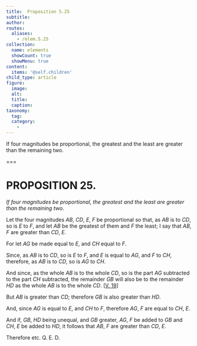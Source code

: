 ```yaml
---
title:  Proposition 5.25
subtitle: 
author:
routes:
  aliases:
    - /elem.5.25
collection:
  name: elements
  showCount: true
  showMenu: true
content:
  items: '@self.children'
child_type: article
figure:
  image:
  alt:
  title:
  caption:
taxonomy:
  tag:
  category:
    - 
---
```


<p><emph>If four magnitudes be proportional</emph>, <emph>the greatest and the least are greater than the remaining two</emph>. </p>

===

<pb n="185"/><h1>PROPOSITION 25.</h1>
<p><em>If four magnitudes be proportional</em>, <em>the greatest and the least are greater than the remaining two</em>. </p>

<p>Let the four magnitudes <em>AB</em>, <em>CD</em>, <em>E</em>, <em>F</em> be proportional so that, as <em>AB</em> is to <em>CD</em>, so is <em>E</em> to <em>F</em>, and let <em>AB</em> be the greatest of them and <em>F</em> the least; I say that <em>AB</em>, <em>F</em> are greater than <em>CD</em>, <em>E</em>. 
      </p>

<p>For let <em>AG</em> be made equal to <em>E</em>, and <em>CH</em> equal to <em>F</em>. </p>

<p>Since, as <em>AB</em> is to <em>CD</em>, so is <em>E</em> to <em>F</em>, and <em>E</em> is equal to <em>AG</em>, and <em>F</em> to <em>CH</em>, <span class="center">therefore, as <em>AB</em> is to <em>CD</em>, so is <em>AG</em> to <em>CH</em>.</span>
      </p>

<p>And since, as the whole <em>AB</em> is to the whole <em>CD</em>, so is the part <em>AG</em> subtracted to the part <em>CH</em> subtracted, <span class="center">the remainder <em>GB</em> will also be to the remainder <em>HD</em> as the whole <em>AB</em> is to the whole <em>CD</em>. [<a href="/elem.5.19">V. 19</a>]</span>
      </p>

<p>But <em>AB</em> is greater than <em>CD</em>; <span class="center">therefore <em>GB</em> is also greater than <em>HD</em>.</span>
      </p>

<p>And, since <em>AG</em> is equal to <em>E</em>, and <em>CH</em> to <em>F</em>, therefore <em>AG</em>, <em>F</em> are equal to <em>CH</em>, <em>E</em>. </p>

<p>And if, <em>GB</em>, <em>HD</em> being unequal, and <em>GB</em> greater, <em>AG</em>, <em>F</em> be added to <em>GB</em> and <em>CH</em>, <em>E</em> be added to <em>HD</em>, <span class="center">it follows that <em>AB</em>, <em>F</em> are greater than <em>CD</em>, <em>E</em>.</span>
      </p>

<p>Therefore etc. Q. E. D.</p>
